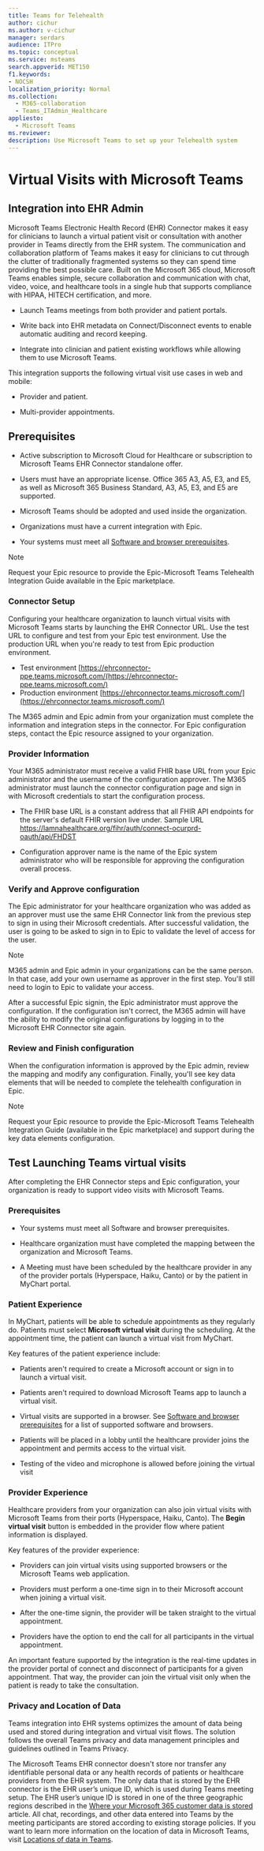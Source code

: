 ```yaml
---
title: Teams for Telehealth
author: cichur
ms.author: v-cichur
manager: serdars
audience: ITPro
ms.topic: conceptual
ms.service: msteams
search.appverid: MET150
f1.keywords:
- NOCSH
localization_priority: Normal
ms.collection: 
  - M365-collaboration
  - Teams_ITAdmin_Healthcare
appliesto: 
  - Microsoft Teams
ms.reviewer: 
description: Use Microsoft Teams to set up your Telehealth system
---
```


# Virtual Visits with Microsoft Teams

## Integration into EHR Admin

Microsoft Teams Electronic Health Record (EHR) Connector makes it easy for clinicians to launch a virtual patient visit or consultation with another provider in Teams directly from the EHR system. The communication and collaboration platform of Teams makes it easy for clinicians to cut through the clutter of traditionally fragmented systems so they can spend time providing the best possible care. Built on the Microsoft 365 cloud, Microsoft Teams enables simple, secure collaboration and communication with chat, video, voice, and healthcare tools in a single hub that supports compliance with HIPAA, HITECH certification, and more.

- Launch Teams meetings from both provider and patient portals.

- Write back into EHR metadata on Connect/Disconnect events to enable automatic auditing and record keeping.

- Integrate into clinician and patient existing workflows while allowing them to use Microsoft Teams.

This integration supports the following virtual visit use cases in web and mobile:

- Provider and patient.

- Multi-provider appointments.

## Prerequisites

- Active subscription to Microsoft Cloud for Healthcare or subscription to Microsoft Teams EHR Connector standalone offer.

- Users must have an appropriate license. Office 365 A3, A5, E3, and E5, as well as Microsoft 365 Business Standard, A3, A5, E3, and E5 are supported.

- Microsoft Teams should be adopted and used inside the organization.

- Organizations must have a current integration with Epic.

- Your systems must meet all [Software and browser prerequisites](https://docs.microsoft.com/en-us/microsoftteams/hardware-requirements-for-the-teams-app).

> [!Note] 
> Request your Epic resource to provide the Epic-Microsoft Teams Telehealth Integration Guide available in the Epic marketplace.

### Connector Setup

Configuring your healthcare organization to launch virtual visits with Microsoft Teams starts by launching the EHR Connector URL. Use the test URL to configure and test from your Epic test environment. Use the production URL when you're ready to test from Epic production environment.
  
- Test environment [https://ehrconnector-ppe.teams.microsoft.com/(https://ehrconnector-ppe.teams.microsoft.com/)
- Production environment [https://ehrconnector.teams.microsoft.com/](https://ehrconnector.teams.microsoft.com/)

The M365 admin and Epic admin from your organization must complete the information and integration steps in the connector. For Epic configuration steps, contact the Epic resource assigned to your organization.

### Provider Information

Your M365 administrator must receive a valid FHIR base URL from your Epic administrator and the username of the configuration approver. The M365 administrator must launch the connector configuration page and sign in with Microsoft credentials to start the configuration process.

- The FHIR base URL is a constant address that all FHIR API endpoints for the server's default FHIR version live under. 
  Sample URL https://lamnahealthcare.org/fihr/auth/connect-ocurprd-oauth/api/FHDST

- Configuration approver name is the name of the Epic system administrator who will be responsible for approving the configuration overall process.

### Verify and Approve configuration 

The Epic administrator for your healthcare organization who was added as an approver must use the same EHR Connector link from the previous step to sign in using their Microsoft credentials. After successful validation, the user is going to be asked to sign in to Epic to validate the level of access for the user.

> [!Note] 
> M365 admin and Epic admin in your organizations can be the same person. In that case, add your own username as approver in the first step. You'll still need to login to Epic to validate your access.

After a successful Epic signin, the Epic administrator must approve the configuration. If the configuration isn't correct, the M365 admin will have the ability to modify the original configurations by logging in to the Microsoft EHR Connector site again.

### Review and Finish configuration

When the configuration information is approved by the Epic admin, review the mapping and modify any configuration. Finally, you'll see key data elements that will be needed to complete the telehealth configuration in Epic.

> [!Note]  
> Request your Epic resource to provide the Epic-Microsoft Teams Telehealth Integration Guide (available in the Epic marketplace) and support during the key data elements configuration.
 
## Test Launching Teams virtual visits

After completing the EHR Connector steps and Epic configuration, your organization is ready to support video visits with Microsoft Teams.

### Prerequisites

- Your systems must meet all Software and browser prerequisites.

- Healthcare organization must have completed the mapping between the organization and Microsoft Teams.

- A Meeting must have been scheduled by the healthcare provider in any of the provider portals (Hyperspace, Haiku, Canto) or by the patient in MyChart portal.

### Patient Experience

In MyChart, patients will be able to schedule appointments as they regularly do. Patients must select **Microsoft virtual visit** during the scheduling. At the appointment time, the patient can launch a virtual visit from MyChart.

Key features of the patient experience include:

- Patients aren't required to create a Microsoft account or sign in to launch a virtual visit.

- Patients aren't required to download Microsoft Teams app to launch a virtual visit.

- Virtual visits are supported in a browser. See [Software and browser prerequisites](https://docs.microsoft.com/en-us/microsoftteams/hardware-requirements-for-the-teams-app) for a list of supported software and browsers.

- Patients will be placed in a lobby until the healthcare provider joins the appointment and permits access to the virtual visit.

- Testing of the video and microphone is allowed before joining the virtual visit

### Provider Experience

Healthcare providers from your organization can also join virtual visits with Microsoft Teams from their ports (Hyperspace, Haiku, Canto). The **Begin virtual visit** button is embedded in the provider flow where patient information is displayed.

Key features of the provider experience:

- Providers can join virtual visits using supported browsers or the Microsoft Teams web application.

- Providers must perform a one-time sign in to their Microsoft account when joining a virtual visit.

- After the one-time signin, the provider will be taken straight to the virtual appointment.

- Providers have the option to end the call for all participants in the virtual appointment.

An important feature supported by the integration is the real-time updates in the provider portal of connect and disconnect of participants for a given appointment. That way, the provider can join the virtual visit only when the patient is ready to take the consultation.

### Privacy and Location of Data

Teams integration into EHR systems optimizes the amount of data being used and stored during integration and virtual visit flows. The solution follows the overall Teams privacy and data management principles and guidelines outlined in Teams Privacy.

The Microsoft Teams EHR connector doesn't store nor transfer any identifiable personal data or any health records of patients or healthcare providers from the EHR system. The only data that is stored by the EHR connector is the EHR user’s unique ID, which is used during Teams meeting setup. The EHR user’s unique ID is stored in one of the three geographic regions described in the [Where your Microsoft 365 customer data is stored](https://docs.microsoft.com/microsoft-365/enterprise/o365-data-locations?view=o365-worldwide#data-center-geographies) article. All chat, recordings, and other data entered into Teams by the meeting participants are stored according to existing storage policies. If you want to learn more information on the location of data in Microsoft Teams, visit [Locations of data in Teams](https://docs.microsoft.com/microsoftteams/location-of-data-in-teams).
